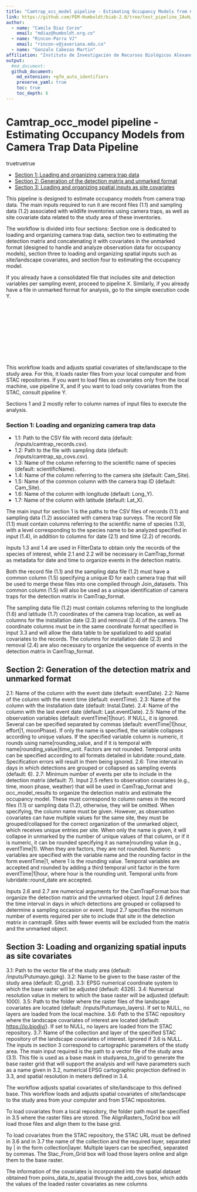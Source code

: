 ```yaml
---
title: "Camtrap_occ_model pipeline - Estimating Occupancy Models from Camera Trap Data Pipeline"
link: https://github.com/PEM-Humboldt/biab-2.0/tree/test_pipeline_IAvH/workflows_docs/pipelines/Camtrap_occ_model
author: 
  - name: "Camila Diaz Corzo"
    email: "mdiaz@humboldt.org.co"
  - name: "Rincon-Parra VJ"
    email: "rincon-v@javeriana.edu.co"
  - name: "Gonzalo Cabezas Martin"
affiliation: "Instituto de Investigación de Recursos Biológicos Alexander von Humboldt - IAvH"
output: 
  #md_document:
  github_document:
    md_extension: +gfm_auto_identifiers
    preserve_yaml: true
    toc: true
    toc_depth: 6
---
```


Camtrap_occ_model pipeline - Estimating Occupancy Models from Camera
Trap Data Pipeline
================
truetruetrue

- [Section 1: Loading and organizing camera trap
  data](#section-1-loading-and-organizing-camera-trap-data)
- [Section 2: Generation of the detection matrix and unmarked
  format](#section-2-generation-of-the-detection-matrix-and-unmarked-format)
- [Section 3: Loading and organizing spatial inputs as site
  covariates](#section-3-loading-and-organizing-spatial-inputs-as-site-covariates)

This pipeline is designed to estimate occupancy models from camera trap
data. The main inputs required to run it are record files (1.1) and
sampling data (1.2) associated with wildlife inventories using camera
traps, as well as site covariate data related to the study area of these
inventories.

The workflow is divided into four sections: Section one is dedicated to
loading and organizing camera trap data, section two to estimating the
detection matrix and concatenating it with covariates in the unmarked
format (designed to handle and analyze observation data for occupancy
models), section three to loading and organizing spatial inputs such as
site/landscape covariates, and section four to estimating the occupancy
model.

If you already have a consolidated file that includes site and detection
variables per sampling event, proceed to pipeline X. Similarly, if you
already have a file in unmarked format for analysis, go to the simple
execution code Y.

<svg src="README_figures/full_workflow.svg" width="10%" >

This workflow loads and adjusts spatial covariates of site/landscape to
the study area. For this, it loads raster files from your local computer
and from STAC repositories. If you want to load files as covariates only
from the local machine, use pipeline X, and if you want to load only
covariates from the STAC, consult pipeline Y.

Sections 1 and 2 mostly refer to column names of input files to execute
the analysis.

### Section 1: Loading and organizing camera trap data

- 1.1: Path to the CSV file with record data (default:
  /inputs/camtrap_records.csv).
- 1.2: Path to the file with sampling data (default:
  /inputs/camtrap_sp_covs.csv).
- 1.3: Name of the column referring to the scientific name of species
  (default: scientificName).
- 1.4: Name of the column referring to the camera site (default:
  Cam_Site).
- 1.5: Name of the common column with the camera trap ID (default:
  Cam_Site).
- 1.6: Name of the column with longitude (default: Long_Y).
- 1.7: Name of the column with latitude (default: Lat_X).

The main input for section 1 is the paths to the CSV files of records
(1.1) and sampling data (1.2) associated with camera trap surveys. The
record file (1.1) must contain columns referring to the scientific name
of species (1.3), with a level corresponding to the species name to be
analyzed specified in input (1.4), in addition to columns for date (2.1)
and time (2.2) of records.

Inputs 1.3 and 1.4 are used in FilterData to obtain only the records of
the species of interest, while 2.1 and 2.2 will be necessary in
CamTrap_format as metadata for date and time to organize events in the
detection matrix.

Both the record file (1.1) and the sampling data file (1.2) must have a
common column (1.5) specifying a unique ID for each camera trap that
will be used to merge these files into one compiled through
Join_datasets. This common column (1.5) will also be used as a unique
identification of camera traps for the detection matrix in
CamTrap_format.

The sampling data file (1.2) must contain columns referring to the
longitude (1.6) and latitude (1.7) coordinates of the camera trap
location, as well as columns for the installation date (2.3) and removal
(2.4) of the camera. The coordinate columns must be in the same
coordinate format specified in input 3.3 and will allow the data table
to be spatialized to add spatial covariates to the records. The columns
for installation date (2.3) and removal (2.4) are also necessary to
organize the sequence of events in the detection matrix in
CamTrap_format.

## Section 2: Generation of the detection matrix and unmarked format

2.1: Name of the column with the event date (default: eventDate). 2.2:
Name of the column with the event time (default: eventTime). 2.3: Name
of the column with the installation date (default: Instal.Date). 2.4:
Name of the column with the last event date (default: Last.eventDate).
2.5: Name of the observation variables (default: eventTime\|1\|hour). If
NULL, it is ignored. Several can be specified separated by commas
(default: eventTime\|1\|hour, effort\|1, moonPhase). If only the name is
specified, the variable collapses according to unique values. If the
specified variable column is numeric, it rounds using
name\|rounding_value, and if it is temporal with
name\|rounding_value\|time_unit. Factors are not rounded. Temporal units
can be specified according to all formats detailed in
lubridate::round_date. Specification errors will result in them being
ignored. 2.6: Time interval in days in which detections are grouped or
collapsed as sampling events (default: 6). 2.7: Minimum number of events
per site to include in the detection matrix (default: 7). Input 2.5
refers to observation covariates (e.g., time, moon phase, weather) that
will be used in CamTrap_format and occ_model_results to organize the
detection matrix and estimate the occupancy model. These must correspond
to column names in the record files (1.1) or sampling data (1.2),
otherwise, they will be omitted. When specifying, the column name must
be given. However, as observation covariates can have multiple values
for the same site, they must be grouped/collapsed for the correct
organization of the unmarked object, which receives unique entries per
site. When only the name is given, it will collapse in unmarked by the
number of unique values of that column, or if it is numeric, it can be
rounded specifying it as name\|rounding value (e.g., eventTime\|1). When
they are factors, they are not rounded. Numeric variables are specified
with the variable name and the rounding factor in the form eventTime\|1,
where 1 is the rounding value. Temporal variables are accepted and
rounded by adding a third temporal unit factor in the form
eventTime\|1\|hour, where hour is the rounding unit. Temporal units from
lubridate::round_date are accepted.

Inputs 2.6 and 2.7 are numerical arguments for the CamTrapFormat box
that organize the detection matrix and the unmarked object. Input 2.6
defines the time interval in days in which detections are grouped or
collapsed to determine a sampling occasion or event. Input 2.7 specifies
the minimum number of events required per site to include that site in
the detection matrix in camtrapR. Sites with fewer events will be
excluded from the matrix and the unmarked object.

## Section 3: Loading and organizing spatial inputs as site covariates

3.1: Path to the vector file of the study area (default:
/inputs/Putumayo.gpkg). 3.2: Name to be given to the base raster of the
study area (default: ID_grid). 3.3: EPSG numerical coordinate system to
which the base raster will be adjusted (default: 4326). 3.4: Numerical
resolution value in meters to which the base raster will be adjusted
(default: 1000). 3.5: Path to the folder where the raster files of the
landscape covariates are located (default: /inputs/Putumayo_layers). If
set to NULL, no layers are loaded from the local machine. 3.6: Path to
the STAC repository where the landscape covariates of interest are
located (default: <https://io.biodiv/>). If set to NULL, no layers are
loaded from the STAC repository. 3.7: Name of the collection and layer
of the specified STAC repository of the landscape covariates of
interest. Ignored if 3.6 is NULL. The inputs in section 3 correspond to
cartographic parameters of the study area. The main input required is
the path to a vector file of the study area (3.1). This file is used as
a base mask in studyarea_to_grid to generate the base raster grid that
will support the analysis and will have parameters such as a name given
in 3.2, numerical EPSG cartographic projection defined in 3.3, and
spatial resolution in meters defined in 3.4.

The workflow adjusts spatial covariates of site/landscape to this
defined base. This workflow loads and adjusts spatial covariates of
site/landscape to the study area from your computer and from STAC
repositories.

To load covariates from a local repository, the folder path must be
specified in 3.5 where the raster files are stored. The
AlignRasters_ToGrid box will load those files and align them to the base
grid.

To load covariates from the STAC repository, the STAC URL must be
defined in 3.6 and in 3.7 the name of the collection and the required
layer, separated by \| in the form collection\|layer. Multiple layers
can be specified, separated by commas. The Stac_From_Grid box will load
those layers online and align them to the base raster.

The information of the covariates is incorporated into the spatial
dataset obtained from poins_data_to_spatial through the add_covs box,
which adds the values of the loaded raster covariates as new columns
